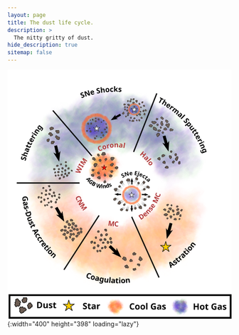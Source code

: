 ```yaml
---
layout: page
title: The dust life cycle.
description: >
  The nitty gritty of dust.
hide_description: true
sitemap: false
---
```


![lifecycle](./assets/img/research/dust_lifecycle.png){:width="400" height="398" loading="lazy"}